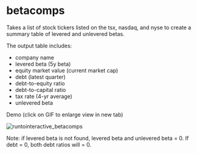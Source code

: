 # betacomps

Takes a list of stock tickers listed on the tsx, nasdaq, and nyse to create a summary table of levered and unlevered betas.

The output table includes:
- company name
- levered beta (5y beta)
- equity market value (current market cap)
- debt (latest quarter)
- debt-to-equity ratio
- debt-to-capital ratio
- tax rate (4-yr average)
- unlevered beta

Demo (click on GIF to enlarge view in new tab)

![runtointeractive_betacomps](https://github.com/jtwag-041/betacomps/assets/48776287/709280db-1cea-4df6-99ef-84e4787c640b)

Note: if levered beta is not found, levered beta and unlevered beta = 0. If debt = 0, both debt ratios will = 0.

